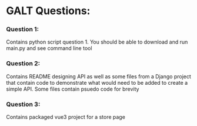 # GALT Questions:

### Question 1: 
Contains python script question 1. You should be able to download and run main.py and see command line tool

### Question 2:
Contains README designing API as well as some files from a Django project that contain code to demonstrate what would need to be added to create a simple API. Some files contain psuedo code for brevity 

### Question 3:
Contains packaged vue3 project for a store page